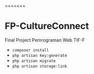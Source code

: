 =======
# FP-CultureConnect
Final Project Pemrograman Web TIF-F
- `composer install`
- `php artisan key:generate`
- `php artisan migrate` 
- `php artisan storage:link`
>>>>>>> 